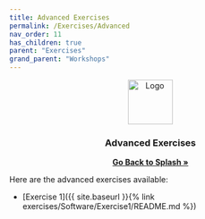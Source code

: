 ```yaml
---
title: Advanced Exercises
permalink: /Exercises/Advanced
nav_order: 11
has_children: true
parent: "Exercises"
grand_parent: "Workshops"
---
```


<div align="center">
  <a href="https://universityofsussex-rc.github.io/Workshops/">
    <img src="https://universityofsussex-rc.github.io/Workshops/images/logo.png" alt="Logo" width="80" height="80">
  </a>

  <h3 align="center">Advanced Exercises</h3>
    <a href="https://universityofsussex-rc.github.io/Workshops/"><strong>Go Back to Splash »</strong></a>
    <br />
</div>

Here are the advanced exercises available:

- [Exercise 1]({{ site.baseurl }}{% link exercises/Software/Exercise1/README.md %})